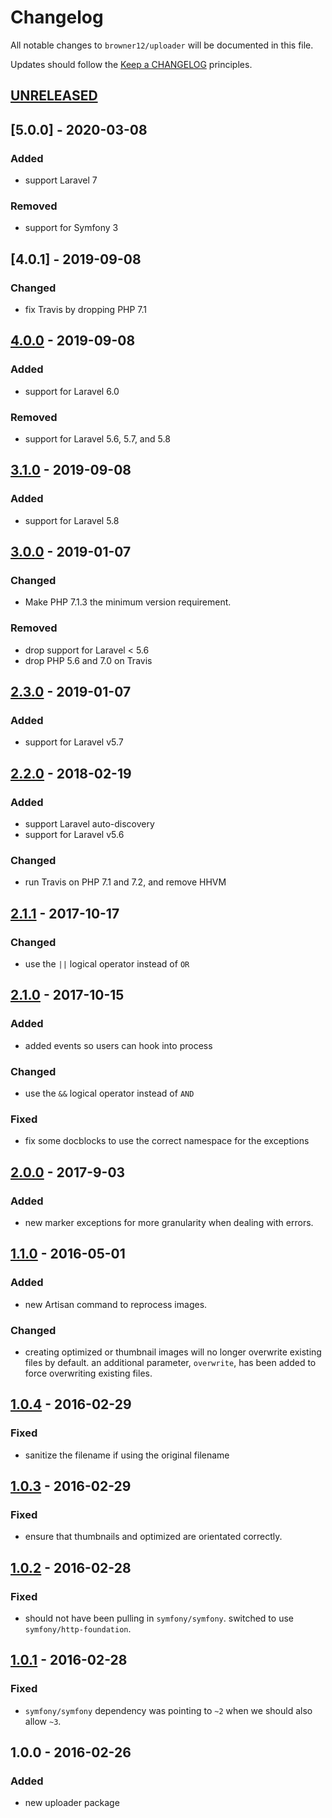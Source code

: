 # Changelog

All notable changes to `browner12/uploader` will be documented in this file.

Updates should follow the [Keep a CHANGELOG](http://keepachangelog.com/) principles.

## [UNRELEASED]

## [5.0.0] - 2020-03-08

### Added
- support Laravel 7

### Removed
- support for Symfony 3

## [4.0.1] - 2019-09-08

### Changed
- fix Travis by dropping PHP 7.1

## [4.0.0] - 2019-09-08

### Added
- support for Laravel 6.0

### Removed
- support for Laravel 5.6, 5.7, and 5.8

## [3.1.0] - 2019-09-08

### Added
- support for Laravel 5.8

## [3.0.0] - 2019-01-07

### Changed
- Make PHP 7.1.3 the minimum version requirement.

### Removed
- drop support for Laravel < 5.6
- drop PHP 5.6 and 7.0 on Travis

## [2.3.0] - 2019-01-07

### Added
- support for Laravel v5.7

## [2.2.0] - 2018-02-19

### Added
- support Laravel auto-discovery
- support for Laravel v5.6

### Changed
- run Travis on PHP 7.1 and 7.2, and remove HHVM

## [2.1.1] - 2017-10-17

### Changed
- use the `||` logical operator instead of `OR`

## [2.1.0] - 2017-10-15

### Added
- added events so users can hook into process

### Changed
- use the `&&` logical operator instead of `AND`

### Fixed
- fix some docblocks to use the correct namespace for the exceptions

## [2.0.0] - 2017-9-03

### Added
- new marker exceptions for more granularity when dealing with errors.

## [1.1.0] - 2016-05-01

### Added
- new Artisan command to reprocess images.

### Changed
- creating optimized or thumbnail images will no longer overwrite existing files by default. an additional parameter, `overwrite`, has been added to force overwriting existing files. 

## [1.0.4] - 2016-02-29

### Fixed
- sanitize the filename if using the original filename

## [1.0.3] - 2016-02-29

### Fixed
- ensure that thumbnails and optimized are orientated correctly.

## [1.0.2] - 2016-02-28

### Fixed
- should not have been pulling in `symfony/symfony`. switched to use `symfony/http-foundation`.

## [1.0.1] - 2016-02-28

### Fixed
- `symfony/symfony` dependency was pointing to `~2` when we should also allow `~3`.

## 1.0.0 - 2016-02-26

### Added
- new uploader package

[unreleased]: https://github.com/browner12/uploader/compare/v4.0.0...HEAD
[4.0.0]: https://github.com/browner12/uploader/compare/v3.1.0...v4.0.0
[3.1.0]: https://github.com/browner12/uploader/compare/v3.0.0...v3.1.0
[3.0.0]: https://github.com/browner12/uploader/compare/v2.3.0...v3.0.0
[2.3.0]: https://github.com/browner12/uploader/compare/v2.2.0...v2.3.0
[2.2.0]: https://github.com/browner12/uploader/compare/v2.1.1...v2.2.0
[2.1.1]: https://github.com/browner12/uploader/compare/v2.1.0...v2.1.1
[2.1.0]: https://github.com/browner12/uploader/compare/v2.0.0...v2.1.0
[2.0.0]: https://github.com/browner12/uploader/compare/v1.1.0...v2.0.0
[1.1.0]: https://github.com/browner12/uploader/compare/v1.0.4...v1.1.0
[1.0.4]: https://github.com/browner12/uploader/compare/v1.0.3...v1.0.4
[1.0.3]: https://github.com/browner12/uploader/compare/v1.0.2...v1.0.3
[1.0.2]: https://github.com/browner12/uploader/compare/v1.0.1...v1.0.2
[1.0.1]: https://github.com/browner12/uploader/compare/v1.0.0...v1.0.1
